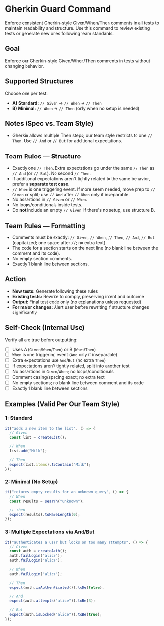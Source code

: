 # Gherkin Guard Command

Enforce consistent Gherkin-style Given/When/Then comments in all tests to maintain readability and structure. Use this command to review existing tests or generate new ones following team standards.

## Goal

Enforce our Gherkin-style Given/When/Then comments in tests without changing behavior.

## Supported Structures

Choose one per test:

- **A) Standard:** `// Given` → `// When` → `// Then`
- **B) Minimal:** `// When` → `// Then` (only when no setup is needed)

## Notes (Spec vs. Team Style)

- Gherkin allows multiple Then steps; our team style restricts to one `// Then`. Use `// And` or `// But` for additional expectations.

## Team Rules — Structure

- Exactly one `// Then`. Extra expectations go under the same `// Then` as `// And` (or `// But`). No second `// Then`.
- If additional expectations aren't tightly related to the same behavior, prefer a **separate test case**.
- `// When` is one triggering event. If more seem needed, move prep to `// Given` or split; use `// And` after `// When` only if inseparable.
- No assertions in `// Given` or `// When`.
- No loops/conditionals inside tests.
- Do **not** include an empty `// Given`. If there's no setup, use structure B.

## Team Rules — Formatting

- Comments must be exactly: `// Given`, `// When`, `// Then`, `// And`, `// But` (capitalized; one space after `//`; no extra text).
- The code for a section starts on the next line (no blank line between the comment and its code).
- No empty section comments.
- Exactly 1 blank line between sections.

## Action

- **New tests:** Generate following these rules
- **Existing tests:** Rewrite to comply, preserving intent and outcome
- **Output:** Final test code only (no explanations unless requested)
- **For major changes:** Alert user before rewriting if structure changes significantly

## Self-Check (Internal Use)

Verify all are true before outputting:

- [ ] Uses A (`Given`/`When`/`Then`) or B (`When`/`Then`)
- [ ] `When` is one triggering event (`And` only if inseparable)
- [ ] Extra expectations use `And`/`But` (no extra `Then`)
- [ ] If expectations aren't tightly related, split into another test
- [ ] No assertions in `Given`/`When`; no loops/conditionals
- [ ] Comment casing/spacing exact; no extra text
- [ ] No empty sections; no blank line between comment and its code
- [ ] Exactly 1 blank line between sections

## Examples (Valid Per Our Team Style)

### 1: Standard

```ts
it("adds a new item to the list", () => {
  // Given
  const list = createList();

  // When
  list.add("Milk");

  // Then
  expect(list.items).toContain("Milk");
});
```

### 2: Minimal (No Setup)

```ts
it("returns empty results for an unknown query", () => {
  // When
  const results = search("unknown");

  // Then
  expect(results).toHaveLength(0);
});
```

### 3: Multiple Expectations via And/But

```ts
it("authenticates a user but locks on too many attempts", () => {
  // Given
  const auth = createAuth();
  auth.failLogin("alice");
  auth.failLogin("alice");

  // When
  auth.failLogin("alice");

  // Then
  expect(auth.isAuthenticated()).toBe(false);

  // And
  expect(auth.attempts("alice")).toBe(3);

  // But
  expect(auth.isLocked("alice")).toBe(true);
});
```
